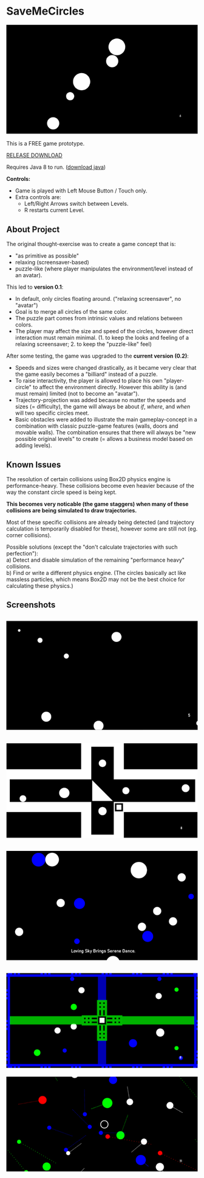 # SaveMeCircles  
  
![main_preview](_screenshots/preview.gif)  
  
This is a FREE game prototype.  
  
[RELEASE DOWNLOAD](https://github.com/Dark-Gran/SaveMeCircles/releases/tag/0.2)  
  
Requires Java 8 to run. ([download java](https://www.java.com/en/download/))  

**Controls:**
- Game is played with Left Mouse Button / Touch only.
- Extra controls are:  
  - Left/Right Arrows switch between Levels.
  - R restarts current Level.
  
  
## About Project  
  
The original thought-exercise was to create a game concept that is:
- "as primitive as possible"
- relaxing (screensaver-based)
- puzzle-like (where player manipulates the environment/level instead of an avatar).  

This led to **version 0.1**:  
- In default, only circles floating around. ("relaxing screensaver", no "avatar")  
- Goal is to merge all circles of the same color.  
- The puzzle part comes from intrinsic values and relations between colors.  
- The player may affect the size and speed of the circles, however direct interaction must remain minimal. (1. to keep the looks and feeling of a relaxing screensaver; 2. to keep the "puzzle-like" feel)  

After some testing, the game was upgraded to the **current version (0.2)**:  
- Speeds and sizes were changed drastically, as it became very clear that the game easily becomes a "billiard" instead of a puzzle.
- To raise interactivity, the player is allowed to place his own "player-circle" to affect the environment directly. However this ability is (and must remain) limited (not to become an "avatar").
- Trajectory-projection was added because no matter the speeds and sizes (= difficulty), the game will always be about _if_, _where_, and _when_ will two specific circles meet.
- Basic obstacles were added to illustrate the main gameplay-concept in a combination with classic puzzle-game features (walls, doors and movable walls). The combination ensures that there will always be "new possible original levels" to create (= allows a business model based on adding levels).
  
  
## Known Issues  
  
The resolution of certain collisions using Box2D physics engine is performance-heavy. These collisions become even heavier because of the way the constant circle speed is being kept.  
  
**This becomes very noticable (the game staggers) when many of these collisions are being simulated to draw trajectories.**  
  
Most of these specific collisions are already being detected (and trajectory calculation is temporarily disabled for these), however some are still not (eg. corner collisions).  
  
Possible solutions (except the "don't calculate trajectories with such perfection"):  
a) Detect and disable simulation of the remaining "performance heavy" collisions.  
b) Find or write a different physics engine. (The circles basically act like massless particles, which means Box2D may not be the best choice for calculating these physics.)  
  
  
## Screenshots
  
![preview1](_screenshots/screen0.png)  
---  
![preview2](_screenshots/screen2.png)  
---  
![preview3](_screenshots/screen1.png)  
---  
![preview4](_screenshots/screen4.png)  
---  
![preview5](_screenshots/screen3.png)  
  
  
